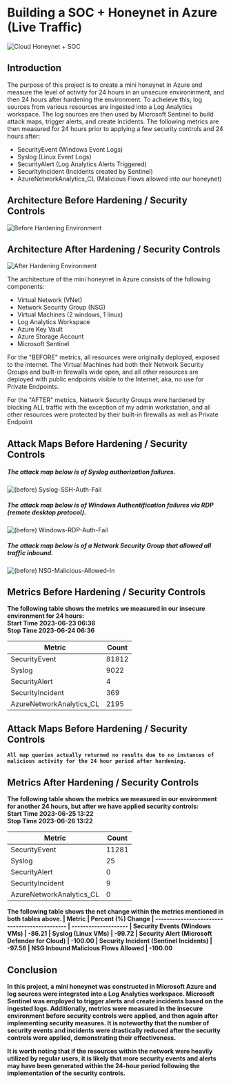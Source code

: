# Building a SOC + Honeynet in Azure (Live Traffic)
![Cloud Honeynet + SOC](https://github.com/ACharles813/Azure-Honeynet-Project/assets/138184708/7df667fe-7eac-4d37-93d1-311dc73ccf70)



## Introduction
The purpose of this project is to create a mini honeynet in Azure and measure the level of activity for 24 hours in an unsecure environinment, and then 24 hours after hardening the environment. To acheieve this, log sources from various resources are ingested into a Log Analytics workspace. The log sources are then used by Microsoft Sentinel to build attack maps, trigger alerts, and create incidents. The following metrics are then measured for 24 hours prior to applying a few security controls and 24 hours after:

- SecurityEvent (Windows Event Logs)
- Syslog (Linux Event Logs)
- SecurityAlert (Log Analytics Alerts Triggered)
- SecurityIncident (Incidents created by Sentinel)
- AzureNetworkAnalytics_CL (Malicious Flows allowed into our honeynet)

## Architecture Before Hardening / Security Controls
![Before Hardening Environment](https://github.com/ACharles813/Azure-Honeynet-Project/assets/138184708/ae6455ee-0ce4-43bd-89f1-cfbf535e5478)


## Architecture After Hardening / Security Controls
![After Hardening Environment](https://github.com/ACharles813/Azure-Honeynet-Project/assets/138184708/a7a723fa-8825-4c31-84ad-fc56b679e98d)



The architecture of the mini honeynet in Azure consists of the following components:

- Virtual Network (VNet)
- Network Security Group (NSG)
- Virtual Machines (2 windows, 1 linux)
- Log Analytics Workspace
- Azure Key Vault
- Azure Storage Account
- Microsoft Sentinel

For the "BEFORE" metrics, all resources were originally deployed, exposed to the internet. The Virtual Machines had both their Network Security Groups and built-in firewalls wide open, and all other resources are deployed with public endpoints visible to the Internet; aka, no use for Private Endpoints.

For the "AFTER" metrics, Network Security Groups were hardened by blocking ALL traffic with the exception of my admin workstation, and all other resources were protected by their built-in firewalls as well as Private Endpoint

## Attack Maps Before Hardening / Security Controls

##### The attack map below is of Syslog authorization failures.
![(before) Syslog-SSH-Auth-Fail](https://github.com/ACharles813/Azure-Honeynet-Project/assets/138184708/df3976ec-370d-4fdf-bd47-0ed0af63b303)<br>

##### The attack map below is of Windows Authentification failures via RDP (remote desktop protocol). 
![(before) Windows-RDP-Auth-Fail](https://github.com/ACharles813/Azure-Honeynet-Project/assets/138184708/920a78f7-695a-4399-ae17-18b826d05f2f)<br>

##### The attack map below is of a Network Security Group that allowed all traffic inbound.
![(before) NSG-Malicious-Allowed-In](https://github.com/ACharles813/Azure-Honeynet-Project/assets/138184708/3e8d93f6-ad91-4bb9-b255-7a67d2504025)<b>



## Metrics Before Hardening / Security Controls

The following table shows the metrics we measured in our insecure environment for 24 hours:<br>
Start Time 2023-06-23 06:36<br>
Stop Time 2023-06-24 06:36

| Metric                   | Count
| ------------------------ | -----
| SecurityEvent            | 81812
| Syslog                   | 9022
| SecurityAlert            | 4
| SecurityIncident         | 369
| AzureNetworkAnalytics_CL | 2195

## Attack Maps Before Hardening / Security Controls

```All map queries actually returned no results due to no instances of malicious activity for the 24 hour period after hardening.```

## Metrics After Hardening / Security Controls

The following table shows the metrics we measured in our environment for another 24 hours, but after we have applied security controls:<br>
Start Time 2023-06-25 13:22<br>
Stop Time	2023-06-26 13:22

| Metric                   | Count
| ------------------------ | -----
| SecurityEvent            | 11281
| Syslog                   | 25
| SecurityAlert            | 0
| SecurityIncident         | 9
| AzureNetworkAnalytics_CL | 0


The following table shows the net change within the metrics mentioned in both tables above.
| Metric                                        | Percent (%) Change
| --------------------------------------------- | --------------------
| Security Events (Windows VMs)                 | -86.21
| Syslog    (Linux VMs)                         | -99.72
| Security Alert (Microsoft Defender for Cloud) | -100.00
| Security Incident   (Sentinel Incidents)      | -97.56
| NSG Inbound Malicious Flows Allowed           | -100.00


## Conclusion

In this project, a mini honeynet was constructed in Microsoft Azure and log sources were integrated into a Log Analytics workspace. Microsoft Sentinel was employed to trigger alerts and create incidents based on the ingested logs. Additionally, metrics were measured in the insecure environment before security controls were applied, and then again after implementing security measures. It is noteworthy that the number of security events and incidents were drastically reduced after the security controls were applied, demonstrating their effectiveness.

It is worth noting that if the resources within the network were heavily utilized by regular users, it is likely that more security events and alerts may have been generated within the 24-hour period following the implementation of the security controls.
